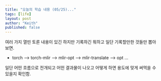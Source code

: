 ```yaml
---
title: "오늘의 학습 내용 (05/25)..."
tags: [life]
layout: post
author: "Keith"
published: false
---
```


여러 가지 열띤 토론 내용이 있긴 하지만 기록하긴 뭐하고 일단 기록할만한 것들만 뽑아보면.

- torch --> torch-mlir --> mlir-opt --> mlir-translate --> opt ...

일단 어떤 흐름으로 전개되고 어떤 결과물이 나오고 어떻게 하면 용도에 맞게 써먹을 수 있을지 확인함.

